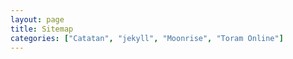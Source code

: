 ```yaml
---
layout: page
title: Sitemap
categories: ["Catatan", "jekyll", "Moonrise", "Toram Online"]
---
```














